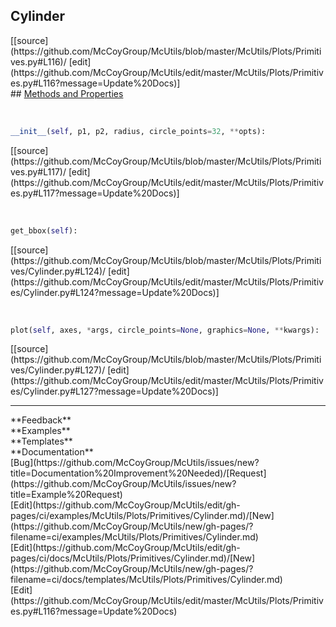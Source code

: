## <a id="McUtils.Plots.Primitives.Cylinder">Cylinder</a> 

<div class="docs-source-link" markdown="1">
[[source](https://github.com/McCoyGroup/McUtils/blob/master/McUtils/Plots/Primitives.py#L116)/
[edit](https://github.com/McCoyGroup/McUtils/edit/master/McUtils/Plots/Primitives.py#L116?message=Update%20Docs)]
</div>









<div class="collapsible-section">
 <div class="collapsible-section collapsible-section-header" markdown="1">
## <a class="collapse-link" data-toggle="collapse" href="#methods" markdown="1"> Methods and Properties</a> <a class="float-right" data-toggle="collapse" href="#methods"><i class="fa fa-chevron-down"></i></a>
 </div>
 <div class="collapsible-section collapsible-section-body collapse show" id="methods" markdown="1">
 
<a id="McUtils.Plots.Primitives.Cylinder.__init__" class="docs-object-method">&nbsp;</a> 
```python
__init__(self, p1, p2, radius, circle_points=32, **opts): 
```
<div class="docs-source-link" markdown="1">
[[source](https://github.com/McCoyGroup/McUtils/blob/master/McUtils/Plots/Primitives.py#L117)/
[edit](https://github.com/McCoyGroup/McUtils/edit/master/McUtils/Plots/Primitives.py#L117?message=Update%20Docs)]
</div>


<a id="McUtils.Plots.Primitives.Cylinder.get_bbox" class="docs-object-method">&nbsp;</a> 
```python
get_bbox(self): 
```
<div class="docs-source-link" markdown="1">
[[source](https://github.com/McCoyGroup/McUtils/blob/master/McUtils/Plots/Primitives/Cylinder.py#L124)/
[edit](https://github.com/McCoyGroup/McUtils/edit/master/McUtils/Plots/Primitives/Cylinder.py#L124?message=Update%20Docs)]
</div>


<a id="McUtils.Plots.Primitives.Cylinder.plot" class="docs-object-method">&nbsp;</a> 
```python
plot(self, axes, *args, circle_points=None, graphics=None, **kwargs): 
```
<div class="docs-source-link" markdown="1">
[[source](https://github.com/McCoyGroup/McUtils/blob/master/McUtils/Plots/Primitives/Cylinder.py#L127)/
[edit](https://github.com/McCoyGroup/McUtils/edit/master/McUtils/Plots/Primitives/Cylinder.py#L127?message=Update%20Docs)]
</div>
 </div>
</div>












---


<div markdown="1" class="text-secondary">
<div class="container">
  <div class="row">
   <div class="col" markdown="1">
**Feedback**   
</div>
   <div class="col" markdown="1">
**Examples**   
</div>
   <div class="col" markdown="1">
**Templates**   
</div>
   <div class="col" markdown="1">
**Documentation**   
</div>
   <div class="col" markdown="1">
   
</div>
   <div class="col" markdown="1">
   
</div>
   <div class="col" markdown="1">
   
</div>
</div>
  <div class="row">
   <div class="col" markdown="1">
[Bug](https://github.com/McCoyGroup/McUtils/issues/new?title=Documentation%20Improvement%20Needed)/[Request](https://github.com/McCoyGroup/McUtils/issues/new?title=Example%20Request)   
</div>
   <div class="col" markdown="1">
[Edit](https://github.com/McCoyGroup/McUtils/edit/gh-pages/ci/examples/McUtils/Plots/Primitives/Cylinder.md)/[New](https://github.com/McCoyGroup/McUtils/new/gh-pages/?filename=ci/examples/McUtils/Plots/Primitives/Cylinder.md)   
</div>
   <div class="col" markdown="1">
[Edit](https://github.com/McCoyGroup/McUtils/edit/gh-pages/ci/docs/McUtils/Plots/Primitives/Cylinder.md)/[New](https://github.com/McCoyGroup/McUtils/new/gh-pages/?filename=ci/docs/templates/McUtils/Plots/Primitives/Cylinder.md)   
</div>
   <div class="col" markdown="1">
[Edit](https://github.com/McCoyGroup/McUtils/edit/master/McUtils/Plots/Primitives.py#L116?message=Update%20Docs)   
</div>
   <div class="col" markdown="1">
   
</div>
   <div class="col" markdown="1">
   
</div>
   <div class="col" markdown="1">
   
</div>
</div>
</div>
</div>